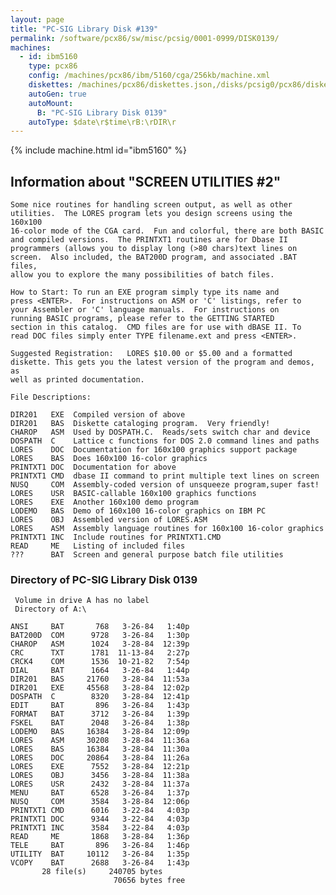 ```yaml
---
layout: page
title: "PC-SIG Library Disk #139"
permalink: /software/pcx86/sw/misc/pcsig/0001-0999/DISK0139/
machines:
  - id: ibm5160
    type: pcx86
    config: /machines/pcx86/ibm/5160/cga/256kb/machine.xml
    diskettes: /machines/pcx86/diskettes.json,/disks/pcsig0/pcx86/diskettes.json
    autoGen: true
    autoMount:
      B: "PC-SIG Library Disk 0139"
    autoType: $date\r$time\rB:\rDIR\r
---
```


{% include machine.html id="ibm5160" %}

## Information about "SCREEN UTILITIES #2"

    Some nice routines for handling screen output, as well as other
    utilities.  The LORES program lets you design screens using the 160x100
    16-color mode of the CGA card.  Fun and colorful, there are both BASIC
    and compiled versions.  The PRINTXT1 routines are for Dbase II
    programmers (allows you to display long (>80 chars)text lines on
    screen.  Also included, the BAT200D program, and associated .BAT files,
    allow you to explore the many possibilities of batch files.
    
    How to Start: To run an EXE program simply type its name and
    press <ENTER>.  For instructions on ASM or 'C' listings, refer to
    your Assembler or 'C' language manuals.  For instructions on
    running BASIC programs, please refer to the GETTING STARTED
    section in this catalog.  CMD files are for use with dBASE II. To
    read DOC files simply enter TYPE filename.ext and press <ENTER>.
    
    Suggested Registration:   LORES $10.00 or $5.00 and a formatted
    diskette. This gets you the latest version of the program and demos, as
    well as printed documentation.
    
    File Descriptions:
    
    DIR201   EXE  Compiled version of above
    DIR201   BAS  Diskette cataloging program.  Very friendly!
    CHAROP   ASM  Used by DOSPATH.C.  Reads/sets switch char and device
    DOSPATH  C    Lattice c functions for DOS 2.0 command lines and paths
    LORES    DOC  Documentation for 160x100 graphics support package
    LORES    BAS  Does 160x100 16-color graphics
    PRINTXT1 DOC  Documentation for above
    PRINTXT1 CMD  dbase II command to print multiple text lines on screen
    NUSQ     COM  Assembly-coded version of unsqueeze program,super fast!
    LORES    USR  BASIC-callable 160x100 graphics functions
    LORES    EXE  Another 160x100 demo program
    LODEMO   BAS  Demo of 160x100 16-color graphics on IBM PC
    LORES    OBJ  Assembled version of LORES.ASM
    LORES    ASM  Assembly language routines for 160x100 16-color graphics
    PRINTXT1 INC  Include routines for PRINTXT1.CMD
    READ     ME   Listing of included files
    ???      BAT  Screen and general purpose batch file utilities

### Directory of PC-SIG Library Disk 0139

     Volume in drive A has no label
     Directory of A:\

    ANSI     BAT       768   3-26-84   1:40p
    BAT200D  COM      9728   3-26-84   1:30p
    CHAROP   ASM      1024   3-28-84  12:39p
    CRC      TXT      1781  11-13-84   2:27p
    CRCK4    COM      1536  10-21-82   7:54p
    DIAL     BAT      1664   3-26-84   1:44p
    DIR201   BAS     21760   3-28-84  11:53a
    DIR201   EXE     45568   3-28-84  12:02p
    DOSPATH  C        8320   3-28-84  12:41p
    EDIT     BAT       896   3-26-84   1:43p
    FORMAT   BAT      3712   3-26-84   1:39p
    FSKEL    BAT      2048   3-26-84   1:38p
    LODEMO   BAS     16384   3-28-84  12:09p
    LORES    ASM     30208   3-28-84  11:36a
    LORES    BAS     16384   3-28-84  11:30a
    LORES    DOC     20864   3-28-84  11:26a
    LORES    EXE      7552   3-28-84  12:21p
    LORES    OBJ      3456   3-28-84  11:38a
    LORES    USR      2432   3-28-84  11:37a
    MENU     BAT      6528   3-26-84   1:37p
    NUSQ     COM      3584   3-28-84  12:06p
    PRINTXT1 CMD      6016   3-22-84   4:03p
    PRINTXT1 DOC      9344   3-22-84   4:03p
    PRINTXT1 INC      3584   3-22-84   4:03p
    READ     ME       1868   3-28-84   1:36p
    TELE     BAT       896   3-26-84   1:46p
    UTILITY  BAT     10112   3-26-84   1:35p
    VCOPY    BAT      2688   3-26-84   1:43p
           28 file(s)     240705 bytes
                           70656 bytes free
